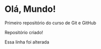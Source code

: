 # Olá, Mundo!
 Primeiro repositório do curso de Git e GitHub

 Repositório criado!

Essa linha foi alterada
